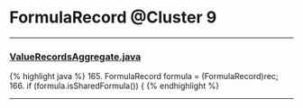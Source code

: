 # FormulaRecord @Cluster 9

***

### [ValueRecordsAggregate.java](https://searchcode.com/codesearch/view/15642593/)
{% highlight java %}
165. FormulaRecord formula = (FormulaRecord)rec;
166. if (formula.isSharedFormula()) {
{% endhighlight %}

***

